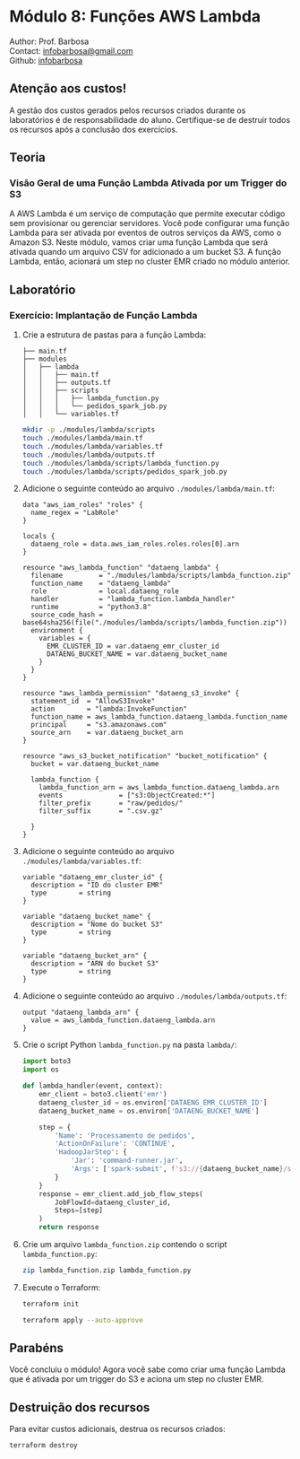 # Módulo 8: Funções AWS Lambda

Author: Prof. Barbosa  
Contact: infobarbosa@gmail.com  
Github: [infobarbosa](https://github.com/infobarbosa)

## Atenção aos custos!
A gestão dos custos gerados pelos recursos criados durante os laboratórios é de responsabilidade do aluno. Certifique-se de destruir todos os recursos após a conclusão dos exercícios.

## Teoria

### Visão Geral de uma Função Lambda Ativada por um Trigger do S3
A AWS Lambda é um serviço de computação que permite executar código sem provisionar ou gerenciar servidores. Você pode configurar uma função Lambda para ser ativada por eventos de outros serviços da AWS, como o Amazon S3. Neste módulo, vamos criar uma função Lambda que será ativada quando um arquivo CSV for adicionado a um bucket S3. A função Lambda, então, acionará um step no cluster EMR criado no módulo anterior.

## Laboratório

### Exercício: Implantação de Função Lambda

1. Crie a estrutura de pastas para a função Lambda:
    ```
    ├── main.tf
    ├── modules
    │   ├── lambda
    │   │   ├── main.tf
    │   │   ├── outputs.tf
    │   │   ├── scripts
    │   │   │   ├── lambda_function.py
    │   │   │   └── pedidos_spark_job.py
    │   │   └── variables.tf
    ```

    ```sh
    mkdir -p ./modules/lambda/scripts
    touch ./modules/lambda/main.tf 
    touch ./modules/lambda/variables.tf 
    touch ./modules/lambda/outputs.tf 
    touch ./modules/lambda/scripts/lambda_function.py
    touch ./modules/lambda/scripts/pedidos_spark_job.py
    ```

2. Adicione o seguinte conteúdo ao arquivo `./modules/lambda/main.tf`:
    ```hcl
    data "aws_iam_roles" "roles" {
      name_regex = "LabRole"
    }

    locals {
      dataeng_role = data.aws_iam_roles.roles.roles[0].arn
    }

    resource "aws_lambda_function" "dataeng_lambda" {
      filename         = "./modules/lambda/scripts/lambda_function.zip"
      function_name    = "dataeng_lambda"
      role             = local.dataeng_role
      handler          = "lambda_function.lambda_handler"
      runtime          = "python3.8"
      source_code_hash = base64sha256(file("./modules/lambda/scripts/lambda_function.zip"))
      environment {
        variables = {
          EMR_CLUSTER_ID = var.dataeng_emr_cluster_id
          DATAENG_BUCKET_NAME = var.dataeng_bucket_name
        }
      }
    }

    resource "aws_lambda_permission" "dataeng_s3_invoke" {
      statement_id  = "AllowS3Invoke"
      action        = "lambda:InvokeFunction"
      function_name = aws_lambda_function.dataeng_lambda.function_name
      principal     = "s3.amazonaws.com"
      source_arn    = var.dataeng_bucket_arn
    }

    resource "aws_s3_bucket_notification" "bucket_notification" {
      bucket = var.dataeng_bucket_name

      lambda_function {
        lambda_function_arn = aws_lambda_function.dataeng_lambda.arn
        events              = ["s3:ObjectCreated:*"]
        filter_prefix       = "raw/pedidos/"
        filter_suffix       = ".csv.gz"

      }
    }

    ```

3. Adicione o seguinte conteúdo ao arquivo `./modules/lambda/variables.tf`:
    ```hcl
    variable "dataeng_emr_cluster_id" {
      description = "ID do cluster EMR"
      type        = string
    }

    variable "dataeng_bucket_name" {
      description = "Nome do bucket S3"
      type        = string
    }

    variable "dataeng_bucket_arn" {
      description = "ARN do bucket S3"
      type        = string
    }

    ```

4. Adicione o seguinte conteúdo ao arquivo `./modules/lambda/outputs.tf`:
    ```hcl
    output "dataeng_lambda_arn" {
      value = aws_lambda_function.dataeng_lambda.arn
    }

    ```

5. Crie o script Python `lambda_function.py` na pasta `lambda/`:
    ```python
    import boto3
    import os

    def lambda_handler(event, context):
        emr_client = boto3.client('emr')
        dataeng_cluster_id = os.environ['DATAENG_EMR_CLUSTER_ID']
        dataeng_bucket_name = os.environ['DATAENG_BUCKET_NAME']

        step = {
            'Name': 'Processamento de pedidos',
            'ActionOnFailure': 'CONTINUE',
            'HadoopJarStep': {
                'Jar': 'command-runner.jar',
                'Args': ['spark-submit', f's3://{dataeng_bucket_name}/scripts/pedidos_spark_job.py']
            }
        }
        response = emr_client.add_job_flow_steps(
            JobFlowId=dataeng_cluster_id,
            Steps=[step]
        )
        return response
    ```

6. Crie um arquivo `lambda_function.zip` contendo o script `lambda_function.py`:
    ```sh
    zip lambda_function.zip lambda_function.py
    ```

7. Execute o Terraform:
    ```sh
    terraform init
    ```

    ```sh
    terraform apply --auto-approve
    ```

## Parabéns
Você concluiu o módulo! Agora você sabe como criar uma função Lambda que é ativada por um trigger do S3 e aciona um step no cluster EMR.

## Destruição dos recursos
Para evitar custos adicionais, destrua os recursos criados:
```sh
terraform destroy